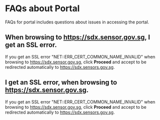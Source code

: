 
# FAQs about Portal

FAQs for portal includes questions about issues in accessing the portal.

## When browsing to https://sdx.sensor.gov.sg, I get an SSL error.  

If you get an SSL error "NET::ERR_CERT_COMMON_NAME_INVALID" when browsing to https://sdx.sensor.gov.sg, click **Proceed** and accept to be redirected automatically to https://sdx.sensors.gov.sg.

## I get an SSL error, when browsing to https://sdx.sensor.gov.sg.  

If you get an SSL error "NET::ERR_CERT_COMMON_NAME_INVALID" when browsing to https://sdx.sensor.gov.sg, click **Proceed** and accept to be redirected automatically to https://sdx.sensors.gov.sg.
